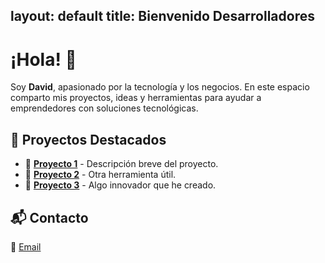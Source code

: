 layout: default
title: Bienvenido Desarrolladores
---

# ¡Hola! 👋

Soy **David**, apasionado por la tecnología y los negocios. En este espacio comparto mis proyectos, ideas y herramientas para ayudar a emprendedores con soluciones tecnológicas.

## 🚀 Proyectos Destacados
- 🔹 **[Proyecto 1](#)** - Descripción breve del proyecto.
- 🔹 **[Proyecto 2](#)** - Otra herramienta útil.
- 🔹 **[Proyecto 3](#)** - Algo innovador que he creado.

## 📬 Contacto
📩 [Email](41033335@continental.edu.pe) 
